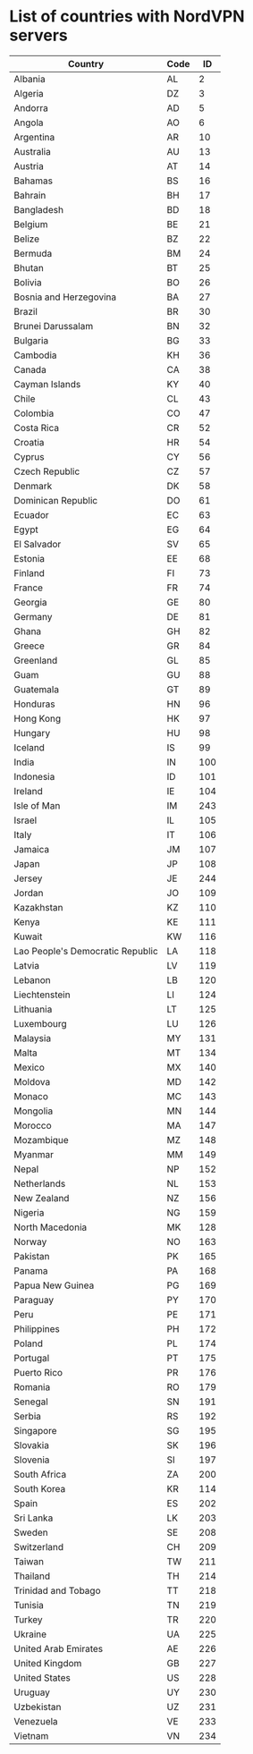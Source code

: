 # List of countries with NordVPN servers

Country | Code | ID
--- | --- | ---
Albania | AL | 2
Algeria | DZ | 3
Andorra | AD | 5
Angola | AO | 6
Argentina | AR | 10
Australia | AU | 13
Austria | AT | 14
Bahamas | BS | 16
Bahrain | BH | 17
Bangladesh | BD | 18
Belgium | BE | 21
Belize | BZ | 22
Bermuda | BM | 24
Bhutan | BT | 25
Bolivia | BO | 26
Bosnia and Herzegovina | BA | 27
Brazil | BR | 30
Brunei Darussalam | BN | 32
Bulgaria | BG | 33
Cambodia | KH | 36
Canada | CA | 38
Cayman Islands | KY | 40
Chile | CL | 43
Colombia | CO | 47
Costa Rica | CR | 52
Croatia | HR | 54
Cyprus | CY | 56
Czech Republic | CZ | 57
Denmark | DK | 58
Dominican Republic | DO | 61
Ecuador | EC | 63
Egypt | EG | 64
El Salvador | SV | 65
Estonia | EE | 68
Finland | FI | 73
France | FR | 74
Georgia | GE | 80
Germany | DE | 81
Ghana | GH | 82
Greece | GR | 84
Greenland | GL | 85
Guam | GU | 88
Guatemala | GT | 89
Honduras | HN | 96
Hong Kong | HK | 97
Hungary | HU | 98
Iceland | IS | 99
India | IN | 100
Indonesia | ID | 101
Ireland | IE | 104
Isle of Man | IM | 243
Israel | IL | 105
Italy | IT | 106
Jamaica | JM | 107
Japan | JP | 108
Jersey | JE | 244
Jordan | JO | 109
Kazakhstan | KZ | 110
Kenya | KE | 111
Kuwait | KW | 116
Lao People's Democratic Republic | LA | 118
Latvia | LV | 119
Lebanon | LB | 120
Liechtenstein | LI | 124
Lithuania | LT | 125
Luxembourg | LU | 126
Malaysia | MY | 131
Malta | MT | 134
Mexico | MX | 140
Moldova | MD | 142
Monaco | MC | 143
Mongolia | MN | 144
Morocco | MA | 147
Mozambique | MZ | 148
Myanmar | MM | 149
Nepal | NP | 152
Netherlands | NL | 153
New Zealand | NZ | 156
Nigeria | NG | 159
North Macedonia | MK | 128
Norway | NO | 163
Pakistan | PK | 165
Panama | PA | 168
Papua New Guinea | PG | 169
Paraguay | PY | 170
Peru | PE | 171
Philippines | PH | 172
Poland | PL | 174
Portugal | PT | 175
Puerto Rico | PR | 176
Romania | RO | 179
Senegal | SN | 191
Serbia | RS | 192
Singapore | SG | 195
Slovakia | SK | 196
Slovenia | SI | 197
South Africa | ZA | 200
South Korea | KR | 114
Spain | ES | 202
Sri Lanka | LK | 203
Sweden | SE | 208
Switzerland | CH | 209
Taiwan | TW | 211
Thailand | TH | 214
Trinidad and Tobago | TT | 218
Tunisia | TN | 219
Turkey | TR | 220
Ukraine | UA | 225
United Arab Emirates | AE | 226
United Kingdom | GB | 227
United States | US | 228
Uruguay | UY | 230
Uzbekistan | UZ | 231
Venezuela | VE | 233
Vietnam | VN | 234
